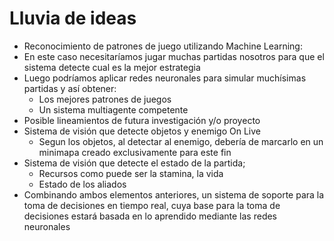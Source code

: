 # Lluvia de ideas #
* Reconocimiento de patrones de juego utilizando Machine Learning:
 * En este caso necesitaríamos jugar muchas partidas nosotros para que el sistema detecte cual es la mejor estrategia
 * Luego podríamos aplicar redes neuronales para simular muchísimas partidas y así obtener:
   * Los mejores patrones de juegos
   * Un sistema multiagente competente
* Posible lineamientos de futura investigación y/o proyecto
 * Sistema de visión que detecte objetos y enemigo On Live
   * Segun los objetos, al detectar al enemigo, debería de marcarlo en un minimapa creado exclusivamente para este fin
 * Sistema de visión que detecte el estado de la partida;
   * Recursos como puede ser la stamina, la vida
   * Estado de los aliados
 * Combinando ambos elementos anteriores, un sistema de soporte para la toma de decisiones en tiempo real, cuya base para la toma
de decisiones estará basada en lo aprendido mediante las redes neuronales
